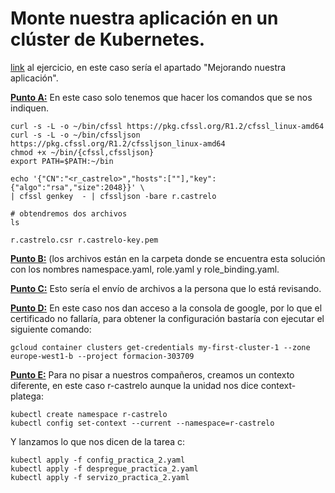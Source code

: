 # Monte nuestra aplicación en un clúster de Kubernetes.
[link]( https://prefapp.github.io/formacion/cursos/kubernetes/#/./00_actividades/03_modulo_3?id=a-creando-a-nosa-infraestrutura) al ejercicio, en este caso sería el apartado "Mejorando nuestra aplicación".

**<u>Punto A:</u>**
En este caso solo tenemos que hacer los comandos que se nos indiquen.

```mkdir ~/bin
curl -s -L -o ~/bin/cfssl https://pkg.cfssl.org/R1.2/cfssl_linux-amd64
curl -s -L -o ~/bin/cfssljson https://pkg.cfssl.org/R1.2/cfssljson_linux-amd64
chmod +x ~/bin/{cfssl,cfssljson}
export PATH=$PATH:~/bin

echo '{"CN":"<r_castrelo>","hosts":[""],"key":{"algo":"rsa","size":2048}}' \
| cfssl genkey  - | cfssljson -bare r.castrelo

# obtendremos dos archivos
ls

r.castrelo.csr r.castrelo-key.pem

```
**<u>Punto B:</u>**
(los archivos están en la carpeta donde se encuentra esta solución con los nombres namespace.yaml, role.yaml y role_binding.yaml.

**<u>Punto C:</u>**
Esto sería el envío de archivos a la persona que lo está revisando.

**<u>Punto D:</u>**
En este caso nos dan acceso a la consola de google, por lo que el certificado no fallaría, para obtener la configuración bastaría con ejecutar el siguiente comando:
```
gcloud container clusters get-credentials my-first-cluster-1 --zone europe-west1-b --project formacion-303709
```

**<u>Punto E:</u>**
Para no pisar a nuestros compañeros, creamos un contexto diferente, en este caso r-castrelo aunque la unidad nos dice context-platega:

```
kubectl create namespace r-castrelo
kubectl config set-context --current --namespace=r-castrelo
```

Y lanzamos lo que nos dicen de la tarea c:
```
kubectl apply -f config_practica_2.yaml
kubectl apply -f despregue_practica_2.yaml 
kubectl apply -f servizo_practica_2.yaml
```


